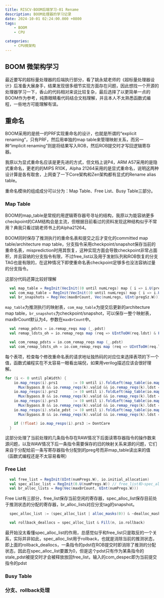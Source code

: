 ```yaml
---
title: RISCV-BOOM后端学习-01 Rename
description: BOOM处理器的学习记录
date: 2024-10-01 02:24:00.000 +0800
tags:
    - BOOM
    - CPU

categories:
    - CPU微架构
---
```


## BOOM 微架构学习

最近要写的超标量处理器的后端执行部分，看了姚永斌老师的《超标量处理器设计》后准备大展身手，结果发现很多细节实现方面存在问题，因此想找一个开源的处理器学习一下，香山的代码相对来说比较复杂，最后选择了以更简单一点的BOOM作为参考，纯靠眼睛看代码结合文档理解，并且本人不太熟悉函数式编程，一些地方可能理解有误。

## 重命名

BOOM采用的是统一的PRF实现重命名的设计，也就是所谓的“explicit renaming”，只有PRF，然后用单独的map table来管理映射关系，而另一种“implicit renaming”则是将结果写入ROB，然后ROB提交时才写回逻辑寄存器。

我原以为显式重命名应该是更先进的方式，但文档上说P4，ARM A57采用的是隐式重命名，更老的的MIPS R10K，Alpha 21264采用的是显式重命名，说明这两种设计算是各有取舍，上网查了一下Core架构和Zen架构都有显式的Rename alias table。

重命名模块的组成成分可以分为：Map Table、Free List、Busy Table三部分。

### Map Table

BOOM的map_table是常规的用逻辑寄存器号寻址的结构，我原以为能容纳更多checkpoint的CAM结构会是主流，但根据目前看过的资料发现这种结构似乎不常用？典我只看过姚老师书上的Alpha21264。


BOOM同时保存了推测执行的重命名表和提交之后才变化的committed map table/architecture map table，分支指令采用checkpoint/snapshot保存当前的重命名表，misprediction时用其恢复，这种实现方面会导致checkpoint非常占面积，并且容纳的分支指令有限，不过free_list以及用于发射队列和ROB恢复的分支TAG也是有限的，在这种情况下即使重命名表checkpoint足够多也没法容纳过量的分支指令。


这部分代码还算比较好理解
```scala
  val map_table = RegInit(VecInit((0 until numLregs) map { i => i.U(pregSz.W) }))
  val com_map_table = RegInit(VecInit((0 until numLregs) map { i => i.U(pregSz.W) }))
  val br_snapshots = Reg(Vec(maxBrCount, Vec(numLregs, UInt(pregSz.W))))
```
`map_table`为推测执行的映射表，`com_map_table`为提交后更新的architecture map table，`br_snapshots`为checkpoint/snapshot，可以保存一整个映射表，maxBrCount默认为4，参数在`maxBrCount`中。
```scala
  val remap_pdsts = io.remap_reqs map (_.pdst)
  val remap_ldsts_oh = io.remap_reqs map (req => UIntToOH(req.ldst) & Fill(numLregs, req.valid.asUInt))

  val com_remap_pdsts = io.com_remap_reqs map (_.pdst)
  val com_remap_ldsts_oh = io.com_remap_reqs map (req => UIntToOH(req.ldst) & Fill(numLregs, req.valid.asUInt))

```
每个表项，检查每个修改重命名表的请求地址独热码的对应位来选择表项的下一个值，函数式编程实在不太容易一眼看出端倪，如果用verilog描述应该会很好理解。


```scala
for (i <- 0 until plWidth) {
    io.map_resps(i).prs1       := (0 until i).foldLeft(map_table(io.map_reqs(i).lrs1)) ((p,k) =>
      Mux(bypass.B && io.remap_reqs(k).valid && io.remap_reqs(k).ldst === io.map_reqs(i).lrs1, io.remap_reqs(k).pdst, p))
    io.map_resps(i).prs2       := (0 until i).foldLeft(map_table(io.map_reqs(i).lrs2)) ((p,k) =>
      Mux(bypass.B && io.remap_reqs(k).valid && io.remap_reqs(k).ldst === io.map_reqs(i).lrs2, io.remap_reqs(k).pdst, p))
    io.map_resps(i).prs3       := (0 until i).foldLeft(map_table(io.map_reqs(i).lrs3)) ((p,k) =>
      Mux(bypass.B && io.remap_reqs(k).valid && io.remap_reqs(k).ldst === io.map_reqs(i).lrs3, io.remap_reqs(k).pdst, p))
    io.map_resps(i).stale_pdst := (0 until i).foldLeft(map_table(io.map_reqs(i).ldst)) ((p,k) =>
      Mux(bypass.B && io.remap_reqs(k).valid && io.remap_reqs(k).ldst === io.map_reqs(i).ldst, io.remap_reqs(k).pdst, p))

    if (!float) io.map_resps(i).prs3 := DontCare
  }
```
这部分处理了当前处理的几条指令存在RAW情况下后面读寄存器指令的操作数来源问题，以及WAW情况下后一条指令需要保存的旧的映射关系来源的问题，它们来自于分配给前一条写寄存器指令分配到的preg号而非map_table读出来的值（函数式编程还是不太容易看啊）


### Free List
```scala
  val free_list = RegInit(UInt(numPregs.W), io.initial_allocation)
  val spec_alloc_list = RegInit(0.U(numPregs.W)) // free_list和~spec_alloc_list的区别？
  val br_alloc_lists = Reg(Vec(maxBrCount, UInt(numPregs.W)))
```
Free List有三部分，free_list保存当前空闲的寄存器，spec_alloc_list保存目前处于推测状态的分配的寄存器，br_alloc_lists对应分支tag的snapshot。


```scala
  spec_alloc_list := (spec_alloc_list | alloc_masks(0)) & ~dealloc_mask & ~com_despec
```

```scala
  val rollback_deallocs = spec_alloc_list & Fill(n, io.rollback)
```

最开始没太看懂spec_alloc_list的作用，总感觉似乎和free_list只是取反的一个关系，实际并非如此，spec_alloc_list用于rollback，也就是消除当前的推测状态，即上面的rollback_deallocs，一条指令的pdst在ROB提交时即消除了推测的分配状态，因此在spec_alloc_list要置为0，但是这个pdst只有作为某条指令的stale_pdst被提交时才会被释放放回free_list，输入的com_despec即为当前提交指令的pdst

### Busy Table

### 分支、rollback处理

